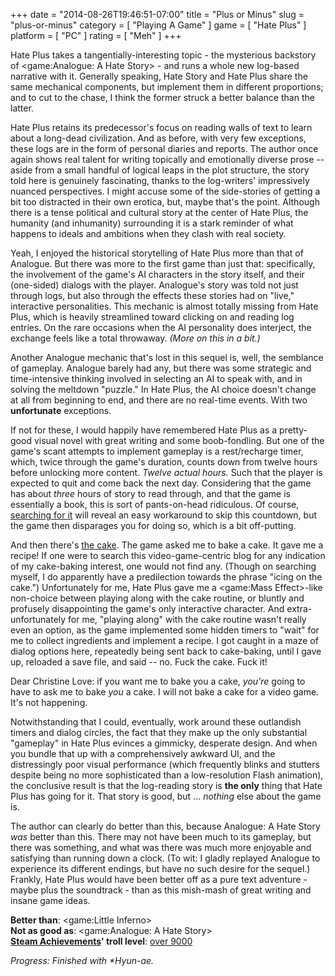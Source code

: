 +++
date = "2014-08-26T19:46:51-07:00"
title = "Plus or Minus"
slug = "plus-or-minus"
category = [ "Playing A Game" ]
game = [ "Hate Plus" ]
platform = [ "PC" ]
rating = [ "Meh" ]
+++

Hate Plus takes a tangentially-interesting topic - the mysterious backstory of <game:Analogue: A Hate Story> - and runs a whole new log-based narrative with it.  Generally speaking, Hate Story and Hate Plus share the same mechanical components, but implement them in different proportions; and to cut to the chase, I think the former struck a better balance than the latter.

Hate Plus retains its predecessor's focus on reading walls of text to learn about a long-dead civilization.  And as before, with very few exceptions, these logs are in the form of personal diaries and reports.  The author once again shows real talent for writing topically and emotionally diverse prose -- aside from a small handful of logical leaps in the plot structure, the story told here is genuinely fascinating, thanks to the log-writers' impressively nuanced perspectives.  I might accuse some of the side-stories of getting a bit too distracted in their own erotica, but, maybe that's the point.  Although there is a tense political and cultural story at the center of Hate Plus, the humanity (and inhumanity) surrounding it is a stark reminder of what happens to ideals and ambitions when they clash with real society.

Yeah, I enjoyed the historical storytelling of Hate Plus more than that of Analogue.  But there was more to the first game than just that: specifically, the involvement of the game's AI characters in the story itself, and their (one-sided) dialogs with the player.  Analogue's story was told not just through logs, but also through the effects these stories had on "live," interactive personalities.  This mechanic is almost totally missing from Hate Plus, which is heavily streamlined toward clicking on and reading log entries.  On the rare occasions when the AI personality does interject, the exchange feels like a total throwaway.  <i>(More on this in a bit.)</i>

Another Analogue mechanic that's lost in this sequel is, well, the semblance of gameplay.  Analogue barely had any, but there was some strategic and time-intensive thinking involved in selecting an AI to speak with, and in solving the meltdown "puzzle."  In Hate Plus, the AI choice doesn't change at all from beginning to end, and there are no real-time events.  With two <b>unfortunate</b> exceptions.

If not for these, I would happily have remembered Hate Plus as a pretty-good visual novel with great writing and some boob-fondling.  But one of the game's scant attempts to implement gameplay is a rest/recharge timer, which, twice through the game's duration, counts down from twelve hours before unlocking more content.  <i>Twelve actual hours.</i>  Such that the player is expected to quit and come back the next day.  Considering that the game has about <i>three</i> hours of story to read through, and that the game is essentially a book, this is sort of pants-on-head ridiculous.  Of course, <a href="http://steamcommunity.com/app/239700/discussions/0/38596748385325248/">searching for it</a> will reveal an easy workaround to skip this countdown, but the game then disparages you for doing so, which is a bit off-putting.

And then there's <a href="http://steamcommunity.com/app/239700/discussions/0/864976115664694407/">the cake</a>.  The game asked me to bake a cake.  It gave me a recipe!  If one were to search this video-game-centric blog for any indication of my cake-baking interest, one would not find any.  (Though on searching myself, I do apparently have a predilection towards the phrase "icing on the cake.")  Unfortunately for me, Hate Plus gave me a <game:Mass Effect>-like non-choice between playing along with the cake routine, or bluntly and profusely disappointing the game's only interactive character.  And extra-unfortunately for me, "playing along" with the cake routine wasn't really even an option, as the game implemented some hidden timers to "wait" for me to collect ingredients and implement a recipe.  I got caught in a maze of dialog options here, repeatedly being sent back to cake-baking, until I gave up, reloaded a save file, and said -- no.  Fuck the cake.  Fuck it!

Dear Christine Love: if you want me to bake you a cake, <i>you're</i> going to have to ask me to bake <i>you</i> a cake.  I will not bake a cake for a video game.  It's not happening.

Notwithstanding that I could, eventually, work around these outlandish timers and dialog circles, the fact that they make up the only substantial "gameplay" in Hate Plus evinces a gimmicky, desperate design.  And when you bundle that up with a comprehensively awkward UI, and the distressingly poor visual performance (which frequently blinks and stutters despite being no more sophisticated than a low-resolution Flash animation), the conclusive result is that the log-reading story is <b>the only</b> thing that Hate Plus has going for it.  That story is good, but ... <i>nothing</i> else about the game is.

The author can clearly do better than this, because Analogue: A Hate Story <i>was</i> better than this.  There may not have been much to its gameplay, but there was something, and what was there was much more enjoyable and satisfying than running down a clock.  (To wit: I gladly replayed Analogue to experience its different endings, but have no such desire for the sequel.)  Frankly, Hate Plus would have been better off as a pure text adventure - maybe plus the soundtrack - than as this mish-mash of great writing and insane game ideas.

<b>Better than</b>: <game:Little Inferno>  
<b>Not as good as</b>: <game:Analogue: A Hate Story>  
<b><a href="http://steamcommunity.com/stats/HatePlus/achievements">Steam Achievements</a>' troll level</b>: <a href="https://www.youtube.com/watch?v=SiMHTK15Pik">over 9000</a>

<i>Progress: Finished with *Hyun-ae.</i>